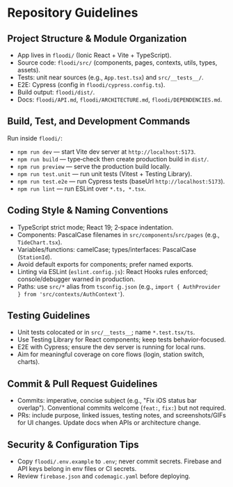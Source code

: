 # Repository Guidelines

## Project Structure & Module Organization
- App lives in `floodi/` (Ionic React + Vite + TypeScript).
- Source code: `floodi/src/` (components, pages, contexts, utils, types, assets).
- Tests: unit near sources (e.g., `App.test.tsx`) and `src/__tests__/`.
- E2E: Cypress (config in `floodi/cypress.config.ts`).
- Build output: `floodi/dist/`.
- Docs: `floodi/API.md`, `floodi/ARCHITECTURE.md`, `floodi/DEPENDENCIES.md`.

## Build, Test, and Development Commands
Run inside `floodi/`:
- `npm run dev` — start Vite dev server at `http://localhost:5173`.
- `npm run build` — type‑check then create production build in `dist/`.
- `npm run preview` — serve the production build locally.
- `npm run test.unit` — run unit tests (Vitest + Testing Library).
- `npm run test.e2e` — run Cypress tests (baseUrl `http://localhost:5173`).
- `npm run lint` — run ESLint over `*.ts, *.tsx`.

## Coding Style & Naming Conventions
- TypeScript strict mode; React 19; 2‑space indentation.
- Components: PascalCase filenames in `src/components`/`src/pages` (e.g., `TideChart.tsx`).
- Variables/functions: camelCase; types/interfaces: PascalCase (`StationId`).
- Avoid default exports for components; prefer named exports.
- Linting via ESLint (`eslint.config.js`): React Hooks rules enforced; console/debugger warned in production.
- Paths: use `src/*` alias from `tsconfig.json` (e.g., `import { AuthProvider } from 'src/contexts/AuthContext'`).

## Testing Guidelines
- Unit tests colocated or in `src/__tests__`; name `*.test.tsx/ts`.
- Use Testing Library for React components; keep tests behavior‑focused.
- E2E with Cypress; ensure the dev server is running for local runs.
- Aim for meaningful coverage on core flows (login, station switch, charts).

## Commit & Pull Request Guidelines
- Commits: imperative, concise subject (e.g., "Fix iOS status bar overlap"). Conventional commits welcome (`feat:`, `fix:`) but not required.
- PRs: include purpose, linked issues, testing notes, and screenshots/GIFs for UI changes. Update docs when APIs or architecture change.

## Security & Configuration Tips
- Copy `floodi/.env.example` to `.env`; never commit secrets. Firebase and API keys belong in env files or CI secrets.
- Review `firebase.json` and `codemagic.yaml` before deploying.
